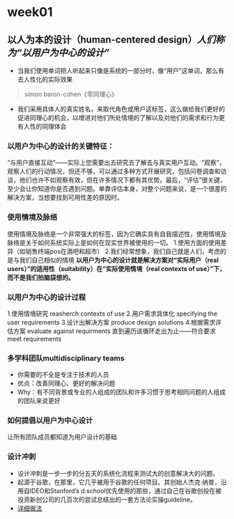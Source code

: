 # week01
## 以人为本的设计（human-centered design）*人们称为“以用户为中心的设计”*
* 当我们使用单词把人听起来只像是系统的一部分时，像“用户”这单词，那么有去人性化的实际效果 
> simon baron-cohen《零同理心》
* 我们采用具体人的真实姓名，来取代角色或用户这标签，这么做给我们更好的促进同理心的机会，以增进对他们所处情境的了解以及对他们的需求和行为更有人性的同理体会
### 以用户为中心的设计的关键特征：
“与用户直接互动”——实际上您需要出去研究去了解去与真实用户互动。“观察”，观察人们的行动情况，但还不够，可以通过多种方式开展研究，包括问卷调查和访谈，他们也许不如观察有效，但在许多情况下都有其优势。最后，“评估”很关键，至少会让你知道你是否遇到问题。单靠评估本身，对整个问题来说，是一个很差的解决方案，当想要找到可用性差的原因时。
### 使用情境及脉络
使用情境及脉络是一个非常强大的标签，因为它确实具有自我描述性，使用情境及脉络是关于如何系统实际上是如何在现实世界被使用的一切。
1.使用方面的使用差异（如销售终端pos在酒吧和超市）
2.我们经常想象，我们自己就是人们，考虑的是与我们自己相似的情境
**以用户为中心的设计就是解决方案对“实际用户（real users）”的适用性（suitability）在“实际使用情境（real contexts of use）”下，而不是我们拍脑袋想的。**
### 以用户为中心的设计过程
1.使用情境研究 reasherch contexts of use
2.用户需求具体化 specifying the user requirements
3.设计出解决方案 produce design solutions
4.根据需求评估方案 evaluate against requirments
直到遍历该循环走出为止——符合要求 meet requirements

### 多学科团队multidisciplinary teams
* 你需要的不全是专注于技术的人员
* 优点：改善同理心、更好的解决问题
* Why：有不同背景或专业的人组成的团队和许多习惯于思考相同问题的人组成的团队来说更好

### 如何提倡以用户为中心设计
让所有团队成员都知道为用户设计的基础

### 设计冲刺
* 设计冲刺是一步一步的分五天的系统化流程来测试大的创意解决大的问题。
* 起源于谷歌，在那里，它几乎被用于谷歌的任何项目。其创始人杰克·纳普，沿用自IDEO和Stanford’s d.school优先使用的那些，通过自己在谷歌创投在被投资新创公司的几百次的尝试总结出的一套方法论实操guideline。
* [详细做法](https://www.bluesdream.com/blog/markdown-cheatsheet-syntax-manual.html)

